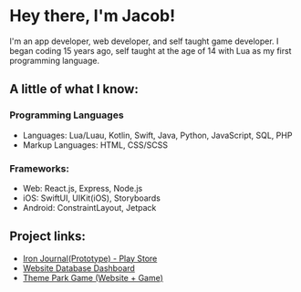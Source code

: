 # Hey there, I'm Jacob!
I'm an app developer, web developer, and self taught game developer. I began coding 15 years ago,
self taught at the age of 14 with Lua as my first programming language.

## A little of what I know:
### Programming Languages
* Languages: Lua/Luau, Kotlin, Swift, Java, Python, JavaScript, SQL, PHP
* Markup Languages: HTML, CSS/SCSS

### Frameworks:
* Web: React.js, Express, Node.js
* iOS: SwiftUI, UIKit(iOS), Storyboards
* Android: ConstraintLayout, Jetpack

## Project links:
  * [Iron Journal(Prototype) - Play Store](https://play.google.com/store/apps/details?id=com.ironjournal.gymtracker)
  * [Website Database Dashboard](https://jacobjmiller.com/dashboard-project/)
  * [Theme Park Game (Website + Game)](https://themeparkproject.com/)


<!--
**JMiller7334/JMiller7334** is a ✨ _special_ ✨ repository because its `README.md` (this file) appears on your GitHub profile.

Here are some ideas to get you started:

- 🔭 I’m currently working on ...
- 🌱 I’m currently learning ...
- 👯 I’m looking to collaborate on ...
- 🤔 I’m looking for help with ...
- 💬 Ask me about ...
- 📫 How to reach me: ...
- 😄 Pronouns: ...
- ⚡ Fun fact: ...
-->
